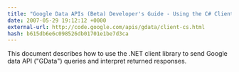 ```yaml
---
title: "Google Data APIs (Beta) Developer's Guide - Using the C# Client Library"
date: 2007-05-29 19:12:12 +0000
external-url: http://code.google.com/apis/gdata/client-cs.html
hash: b615db6e6c098526db01701e1be7d3ca
---
```


This document describes how to use the .NET client library to send Google data API ("GData") queries and interpret returned responses.

